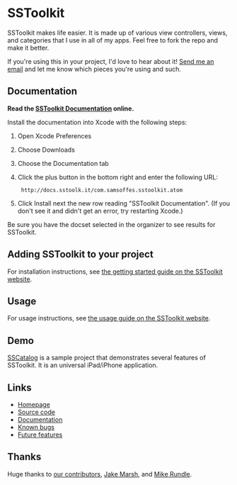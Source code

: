 # SSToolkit

SSToolkit makes life easier. It is made up of various view controllers, views, and categories that I use in all of my apps. Feel free to fork the repo and make it better.

If you're using this in your project, I'd love to hear about it! [Send me an email](mailto:sam@samsoff.es) and let me know which pieces you're using and such.

## Documentation

**Read the [SSToolkit Documentation](http://sstoolk.it/documentation) online.**

Install the documentation into Xcode with the following steps:

1. Open Xcode Preferences
2. Choose Downloads
3. Choose the Documentation tab
4. Click the plus button in the bottom right and enter the following URL:
    
        http://docs.sstoolk.it/com.samsoffes.sstoolkit.atom

5. Click Install next the new row reading "SSToolkit Documentation". (If you don't see it and didn't get an error, try restarting Xcode.)

Be sure you have the docset selected in the organizer to see results for SSToolkit.

## Adding SSToolkit to your project

For installation instructions, see [the getting started guide on the SSToolkit website](http://sstoolk.it/#getting-started).

## Usage

For usage instructions, see [the usage guide on the SSToolkit website](http://sstoolk.it/#usage).

## Demo

[SSCatalog](https://github.com/soffes/sscatalog) is a sample project that demonstrates several features of SSToolkit. It is an universal iPad/iPhone application.

## Links

* [Homepage](http://sstoolk.it)
* [Source code](https://github.com/soffes/sstoolkit)
* [Documentation](http://sstoolk.it/documentation/)
* [Known bugs](https://github.com/soffes/sstoolkit/issues/labels/Bug)
* [Future features](https://github.com/soffes/sstoolkit/issues/labels/Feature)

## Thanks

Huge thanks to [our contributors](http://github.com/soffes/sstoolkit/contributors), [Jake Marsh](http://deallocatedobjects.com), and [Mike Rundle](http://flyosity.com).
